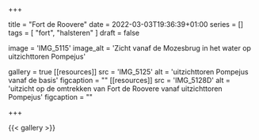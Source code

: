 +++

title = "Fort de Roovere"
date = 2022-03-03T19:36:39+01:00 
series = []
tags = [ "fort", "halsteren" ] 
draft = false

image = 'IMG_5115'
image_alt = 'Zicht vanaf de Mozesbrug in het water op uitzichttoren Pompejus'

gallery = true
[[resources]]
src = 'IMG_5125'
alt = 'uitzichttoren Pompejus vanaf de basis'
figcaption = ""
[[resources]]
src = 'IMG_5128D'
alt = 'uitzicht op de omtrekken van Fort de Roovere vanaf uitzichttoren Pompejus'
figcaption = ""

+++

{{< gallery >}}
